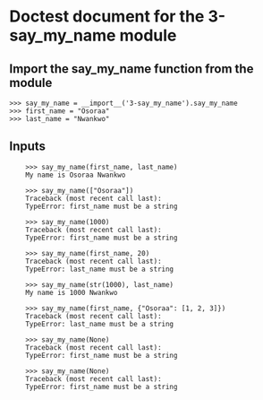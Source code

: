 # Doctest document for the 3-say_my_name module

## Import the say_my_name function from the module

    >>> say_my_name = __import__('3-say_my_name').say_my_name
    >>> first_name = "Osoraa"
    >>> last_name = "Nwankwo"

## Inputs

        >>> say_my_name(first_name, last_name)
        My name is Osoraa Nwankwo

        >>> say_my_name(["Osoraa"])
        Traceback (most recent call last):
        TypeError: first_name must be a string

        >>> say_my_name(1000)
        Traceback (most recent call last):
        TypeError: first_name must be a string

        >>> say_my_name(first_name, 20)
        Traceback (most recent call last):
        TypeError: last_name must be a string

        >>> say_my_name(str(1000), last_name)
        My name is 1000 Nwankwo

        >>> say_my_name(first_name, {"Osoraa": [1, 2, 3]})
        Traceback (most recent call last):
        TypeError: last_name must be a string

        >>> say_my_name(None)
        Traceback (most recent call last):
        TypeError: first_name must be a string

        >>> say_my_name(None)
        Traceback (most recent call last):
        TypeError: first_name must be a string
